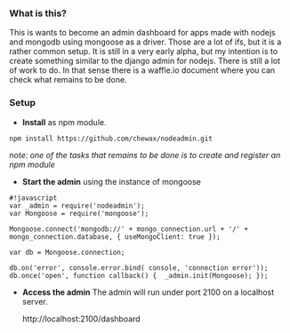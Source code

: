 ### What is this? ###

This is wants to become an admin dashboard for apps made with nodejs and mongodb using mongoose as a driver.
Those are a lot of ifs, but it is a rather common setup.
It is still in a very early alpha, but my intention is to create something similar to the django admin for nodejs.
There is still a lot of work to do. In that sense there is a waffle.io document where you can check what remains to be done.

### Setup ###

* **Install** as npm module.

```
npm install https://github.com/chewax/nodeadmin.git
```
*note: one of the tasks that remains to be done is to create and register an npm module*

* **Start the admin** using the instance of mongoose 

```
#!javascript
var _admin = require('nodeadmin');
var Mongoose = require('mongoose');

Mongoose.connect('mongodb://' + mongo_connection.url + '/' + mongo_connection.database, { useMongoClient: true });

var db = Mongoose.connection;

db.on('error', console.error.bind( console, 'connection error'));
db.once('open', function callback() {  _admin.init(Mongoose); });
```

* **Access the admin**
The admin will run under port 2100 on a localhost server.

    http://localhost:2100/dashboard
